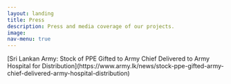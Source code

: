 ```yaml
---
layout: landing
title: Press
description: Press and media coverage of our projects.
image: 
nav-menu: true
---
```



<p>[Sri Lankan Army: Stock of PPE Gifted to Army Chief Delivered to Army Hospital for Distribution](https://www.army.lk/news/stock-ppe-gifted-army-chief-delivered-army-hospital-distribution)</p>	
